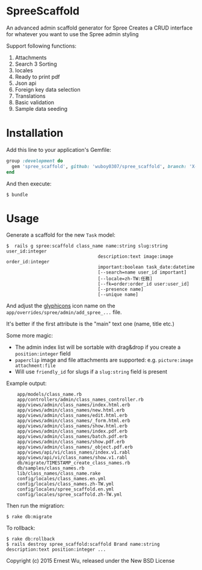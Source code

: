 SpreeScaffold
=============

An advanced admin scaffold generator for Spree
Creates a CRUD interface for whatever you want to use the Spree admin styling

Support following functions:
1.  Attachments
2.  Search
3   Sorting
4.  locales
5.  Ready to print pdf
6.  Json api
7.  Foreign key data selection 
8.  Translations
9.  Basic validation
10. Sample data seeding

Installation
============

Add this line to your application's Gemfile:
```ruby
group :development do
  gem 'spree_scaffold', github: 'wuboy0307/spree_scaffold', branch: 'X-X-stable'
end
```

And then execute:

    $ bundle

Usage
=====

Generate a scaffold for the new `Task` model:

    $  rails g spree:scaffold class_name name:string slug:string user_id:integer
                                      description:text image:image order_id:integer
                                      important:boolean task_date:datetime
                                      [--search=name user_id important]
                                      [--locale=zh-TW:任務]
                                      [--fk=order:order_id user:user_id]
                                      [--presence name]
                                      [--unique name]

And adjust the [glyphicons](http://glyphicons.com/) icon name on the `app/overrides/spree/admin/add_spree_...` file.

It's better if the first attribute is the "main" text one (name, title etc.)

Some more magic:
* The admin index list will be sortable with drag&drop if you create a `position:integer` field
* `paperclip` image and file attachments are supported: e.g. `picture:image attachment:file`
* Will use `friendly_id` for slugs if a `slug:string` field is present

Example output:

	    app/models/class_name.rb
	    app/controllers/admin/class_names_controller.rb
	    app/views/admin/class_names/index.html.erb
	    app/views/admin/class_names/new.html.erb
	    app/views/admin/class_names/edit.html.erb
	    app/views/admin/class_names/_form.html.erb
	    app/views/admin/class_names/show.html.erb
	    app/views/admin/class_names/index.pdf.erb
	    app/views/admin/class_names/batch.pdf.erb
	    app/views/admin/class_names/show.pdf.erb
	    app/views/admin/class_names/_object.pdf.erb
	    app/views/api/vi/class_names/index.v1.rabl
	    app/views/api/vi/class_names/show.v1.rabl
	    db/migrate/TIMESTAMP_create_class_names.rb
        db/samples/class_names.rb
        lib/class_names/class_name.rake
	    config/locales/class_names.en.yml
	    config/locales/class_names.zh-TW.yml
	    config/locales/spree_scaffold.en.yml
	    config/locales/spree_scaffold.zh-TW.yml

Then run the migration:

    $ rake db:migrate

To rollback:

    $ rake db:rollback
    $ rails destroy spree_scaffold:scaffold Brand name:string description:text position:integer ...

Copyright (c) 2015 Ernest Wu, released under the New BSD License
